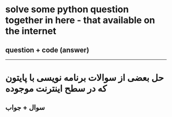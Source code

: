 # solve some python question together in here - that available on the **internet**
## question + code (answer)
---
# حل بعضی از سوالات برنامه نویسی با پایتون که در سطح اینترنت موجوده 
## سوال + جواب
